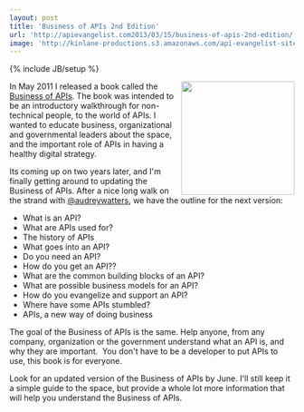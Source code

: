 ```yaml
---
layout: post
title: 'Business of APIs 2nd Edition'
url: 'http://apievangelist.com2013/03/15/business-of-apis-2nd-edition/'
image: 'http://kinlane-productions.s3.amazonaws.com/api-evangelist-site/blog/Business-of-APIs-Front-Cover-Cropped.png'
---
```

{% include JB/setup %}
<p>
     <a href=http://www.amazon.com/Business-APIs-1-Kin-Lane/dp/1461113881/ref=sr_1_5?s=books&amp;ie=UTF8&amp;qid=1304210432&amp;sr=1-5><img src=http://kinlane-productions.s3.amazonaws.com/business-of-apis/Business-of-APIs-Front-Cover-Cropped.png  width=200 align=right /></a>
</p>
<p>
     In May 2011 I released a book called the <a href=http://www.amazon.com/Business-APIs-1-Kin-Lane/dp/1461113881/ref=sr_1_5?s=books&amp;ie=UTF8&amp;qid=1304210432&amp;sr=1-5>Business of APIs</a>. The book was intended to be an introductory walkthrough for non-technical people, to the world of APIs. I wanted to educate business, organizational and governmental leaders about the space, and the important role of APIs in having a healthy digital strategy.
</p>
<p>
     Its coming up on two years later, and I'm finally getting around to updating the Business of APIs. After a nice long walk on the strand with <a href=https://twitter.com/audreywatters>@audreywatters</a>, we have the outline for the next version:
</p>
<ul class=mainlist>
     <li>What is an API?
     </li>
     <li>What are APIs used for?
     </li>
     <li>The history of APIs
     </li>
     <li>What goes into an API?
     </li>
     <li>Do you need an API?
     </li>
     <li>How do you get an API??
     </li>
     <li>What are the common building blocks of an API?
     </li>
     <li>What are possible business models for an API?
     </li>
     <li>How do you evangelize and support an API?
     </li>
     <li>Where have some APIs stumbled?
     </li>
     <li>APIs, a new way of doing business
     </li>
</ul>
<p>
     The goal of the Business of APIs is the same. Help anyone, from any company, organization or the government understand what an API is, and why they are important.  You don't have to be a developer to put APIs to use, this book is for everyone.
</p>
<p>
     Look for an updated version of the Business of APIs by June. I'll still keep it a simple guide to the space, but provide a whole lot more information that will help you understand the Business of APIs.
</p>
